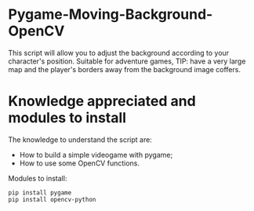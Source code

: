 # Pygame-Moving-Background-OpenCV
This script will allow you to adjust the background according to your character's position. Suitable for adventure games, TIP: have a very large map and the player's borders away from the background image coffers.

# Knowledge appreciated and modules to install

The knowledge to understand the script are:
- How to build a simple videogame with pygame;
- How to use some OpenCV functions.

Modules to install:
```
pip install pygame
pip install opencv-python
```
